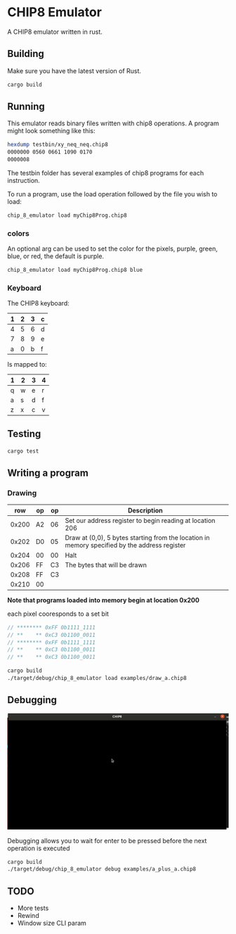 # CHIP8 Emulator

A CHIP8 emulator written in rust.

## Building

Make sure you have the latest version of Rust.

```sh
cargo build
```

## Running

This emulator reads binary files written with chip8 operations. A program might look something like this:

```sh
hexdump testbin/xy_neq_neq.chip8
0000000 0560 0661 1090 0170
0000008
```

The testbin folder has several examples of chip8 programs for each instruction.

To run a program, use the load operation followed by the file you wish to load:

```sh
chip_8_emulator load myChip8Prog.chip8
```

### colors

An optional arg can be used to set the color for the pixels, purple, green, blue, or red, the default is purple.

```sh
chip_8_emulator load myChip8Prog.chip8 blue
```

### Keyboard

The CHIP8 keyboard:

| 1 | 2 | 3 | c |
|---|---|---|---|
| 4 | 5 | 6 | d |
| 7 | 8 | 9 | e |
| a | 0 | b | f |

Is mapped to:

| 1 | 2 | 3 | 4 |
|---|---|---|---|
| q | w | e | r |
| a | s | d | f |
| z | x | c | v |

## Testing

```sh
cargo test
```

## Writing a program

### Drawing

| row | op | op | Description |
|-----|----|----|-------------|
| 0x200 | A2 | 06 | Set our address register to begin reading at location 206 |
| 0x202 | D0 | 05 | Draw at (0,0), 5 bytes starting from the location in memory specified by the address register |
| 0x204 | 00 | 00 | Halt |
| 0x206 | FF | C3 | The bytes that will be drawn |
| 0x208 | FF | C3 | |
| 0x210 | 00 |    | |


**Note that programs loaded into memory begin at location 0x200**

each pixel cooresponds to a set bit

```rust
// ******** 0xFF 0b1111_1111
// **    ** 0xC3 0b1100_0011
// ******** 0xFF 0b1111_1111
// **    ** 0xC3 0b1100_0011
// **    ** 0xC3 0b1100_0011
```

```sh
cargo build
./target/debug/chip_8_emulator load examples/draw_a.chip8
```

## Debugging

![Debugging](examples/debug.gif)

Debugging allows you to wait for enter to be pressed before the next operation is executed

```sh
cargo build
./target/debug/chip_8_emulator debug examples/a_plus_a.chip8
```

## TODO

* More tests
* Rewind
* Window size CLI param
